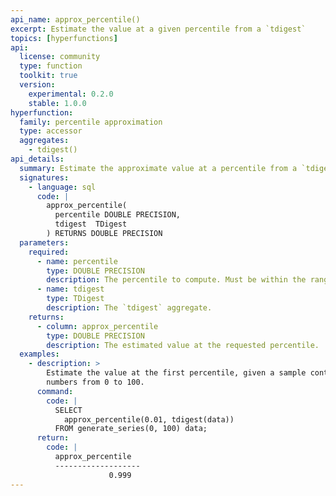 ```yaml
---
api_name: approx_percentile()
excerpt: Estimate the value at a given percentile from a `tdigest`
topics: [hyperfunctions]
api:
  license: community
  type: function
  toolkit: true
  version:
    experimental: 0.2.0
    stable: 1.0.0
hyperfunction:
  family: percentile approximation
  type: accessor
  aggregates:
    - tdigest()
api_details:
  summary: Estimate the approximate value at a percentile from a `tdigest` aggregate.
  signatures:
    - language: sql
      code: |
        approx_percentile(
          percentile DOUBLE PRECISION,
          tdigest  TDigest
        ) RETURNS DOUBLE PRECISION
  parameters:
    required:
      - name: percentile
        type: DOUBLE PRECISION
        description: The percentile to compute. Must be within the range `[0.0, 1.0]`.
      - name: tdigest
        type: TDigest
        description: The `tdigest` aggregate.
    returns:
      - column: approx_percentile
        type: DOUBLE PRECISION
        description: The estimated value at the requested percentile.
  examples:
    - description: >
        Estimate the value at the first percentile, given a sample containing the
        numbers from 0 to 100.
      command:
        code: |
          SELECT
            approx_percentile(0.01, tdigest(data))
          FROM generate_series(0, 100) data;
      return:
        code: |
          approx_percentile
          -------------------
                      0.999
---
```


